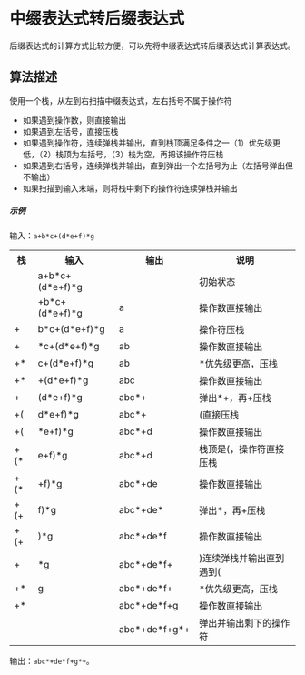 # 中缀表达式转后缀表达式

后缀表达式的计算方式比较方便，可以先将中缀表达式转后缀表达式计算表达式。

## 算法描述

使用一个栈，从左到右扫描中缀表达式，左右括号不属于操作符

- 如果遇到操作数，则直接输出
- 如果遇到左括号，直接压栈
- 如果遇到操作符，连续弹栈并输出，直到栈顶满足条件之一（1）优先级更低，（2）栈顶为左括号，（3）栈为空，再把该操作符压栈
- 如果遇到右括号，连续弹栈并输出，直到弹出一个左括号为止（左括号弹出但不输出）
- 如果扫描到输入末端，则将栈中剩下的操作符连续弹栈并输出

##### 示例

输入：`a+b*c+(d*e+f)*g`

<table>
	<tr><th>栈</th> <th>输入</th> <th>输出</th> <th>说明</th></tr>
	<tr><td></td> <td>a+b*c+(d*e+f)*g</td> <td></td> <td>初始状态</td></tr>
	<tr><td></td> <td>+b*c+(d*e+f)*g</td> <td>a</td> <td>操作数直接输出</td></tr>
	<tr><td>+</td> <td>b*c+(d*e+f)*g</td> <td>a</td> <td>操作符压栈</td></tr>
	<tr><td>+</td> <td>*c+(d*e+f)*g</td> <td>ab</td> <td>操作数直接输出</td></tr>
	<tr><td>+*</td> <td>c+(d*e+f)*g</td> <td>ab</td> <td>*优先级更高，压栈</td></tr>
	<tr><td>+*</td> <td>+(d*e+f)*g</td> <td>abc</td> <td>操作数直接输出</td></tr>
	<tr><td>+</td> <td>(d*e+f)*g</td> <td>abc*+</td> <td>弹出*+，再+压栈</td></tr>
	<tr><td>+(</td> <td>d*e+f)*g</td> <td>abc*+</td> <td>(直接压栈</td></tr>
	<tr><td>+(</td> <td>*e+f)*g</td> <td>abc*+d</td> <td>操作数直接输出</td></tr>
	<tr><td>+(*</td> <td>e+f)*g</td> <td>abc*+d</td> <td>栈顶是(，操作符直接压栈</td></tr>
	<tr><td>+(*</td> <td>+f)*g</td> <td>abc*+de</td> <td>操作数直接输出</td></tr>
	<tr><td>+(+</td> <td>f)*g</td> <td>abc*+de*</td> <td>弹出*，再+压栈</td></tr>
	<tr><td>+(+</td> <td>)*g</td> <td>abc*+de*f</td> <td>操作数直接输出</td></tr>
	<tr><td>+</td> <td>*g</td> <td>abc*+de*f+</td> <td>)连续弹栈并输出直到遇到(</td></tr>
	<tr><td>+*</td> <td>g</td> <td>abc*+de*f+</td> <td>*优先级更高，压栈</td></tr>
	<tr><td>+*</td> <td></td> <td>abc*+de*f+g</td> <td>操作数直接输出</td></tr>
	<tr><td></td> <td></td> <td>abc*+de*f+g*+</td> <td>弹出并输出剩下的操作符</td></tr>
</table>

输出：`abc*+de*f+g*+`。